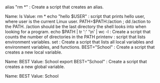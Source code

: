 alias "rm *" : Create a script that creates an alias.

Name: ls
Value: rm *
echo "hello $USER" : script that prints hello user, where user is the current Linux user.
PATH=$PATH:/action ; dd /action to the PATH. /action should be the last directory the shell looks into when looking for a program.
echo $PATH | tr ':' '\n' | wc -l : Create a script that counts the number of directories in the PATH
printenv :  script that lists environment variables.
set : Create a script that lists all local variables and environment variables, and functions. 
BEST="School" : Create a script that creates a new local variable.

Name: BEST
Value: School
export BEST="School" : Create a script that creates a new global variable.

Name: BEST
Value: School


